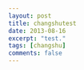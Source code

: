 ```yaml
---
layout: post
title: changshutest
date: 2013-08-16
excerpt: "test."
tags: [changshu]
comments: false
---
```

